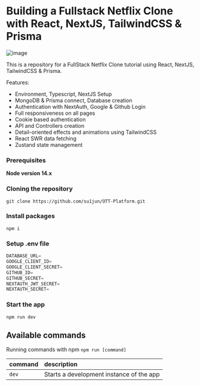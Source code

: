 # Building a Fullstack Netflix Clone with React, NextJS, TailwindCSS & Prisma

![image](https://user-images.githubusercontent.com/23248726/220005380-ede4fb14-0b8d-4582-a063-3cc4beeccfb7.png)

This is a repository for a FullStack Netflix Clone tutorial using React, NextJS, TailwindCSS & Prisma.

Features:

- Environment, Typescript, NextJS Setup
- MongoDB & Prisma connect, Database creation
- Authentication with NextAuth, Google & Github Login
- Full responsiveness on all pages
- Cookie based authentication
- API and Controllers creation
- Detail-oriented effects and animations using TailwindCSS
- React SWR data fetching
- Zustand state management

### Prerequisites

**Node version 14.x**

### Cloning the repository

```shell
git clone https://github.com/su1jun/OTT-Platform.git
```

### Install packages

```shell
npm i
```

### Setup .env file

```js
DATABASE_URL=
GOOGLE_CLIENT_ID=
GOOGLE_CLIENT_SECRET=
GITHUB_ID=
GITHUB_SECRET=
NEXTAUTH_JWT_SECRET=
NEXTAUTH_SECRET=
```

### Start the app

```shell
npm run dev
```

## Available commands

Running commands with npm `npm run [command]`

| command         | description                              |
| :-------------- | :--------------------------------------- |
| `dev`           | Starts a development instance of the app |
